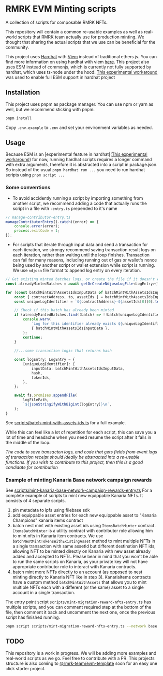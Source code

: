 # RMRK EVM Minting scripts

A collection of scripts for composable RMRK NFTs.

This repository will contain a common re-usable examples as well as real-world scripts that RMRK team actually use for
production minting. We thought that sharing the actual scripts that we use can be beneficial for the community.

This project uses [Hardhat](https://hardhat.org/) with [Viem](https://viem.sh/) instead of traditional ethers.js. You
can find more information on using hardhat with
viem [here](https://hardhat.org/hardhat-runner/docs/advanced/using-viem.html).
This project also uses ESM instead of commonjs, which is currently not fully supported by hardhat, which uses ts-node
under the
hood. [This experimental workaround](https://github.com/NomicFoundation/hardhat/issues/3385#issuecomment-1841380253) was
used to enable full ESM support in hardhat project

## Installation

This project uses pnpm as package manager. You can use npm or yarn as well, but we recommend sticking with pnpm.

```bash
pnpm install
```

Copy `.env.example` to `.env` and set your environment variables as needed.

## Usage

Because ESM is
an [experimental feature in hardhat]([This experimental workaround](https://github.com/NomicFoundation/hardhat/issues/3385#issuecomment-1841380253))
for now, running hardhat scripts requires a longer command with extra arguments, therefore it is abstracted into a
script in package.json. So instead of the usual `pnpm hardhat run ...` you need to run hardhat scripts
using `pnpm script ...`

### Some conventions

- To avoid accidently running a script by importing something from another script, we recommend adding a code that actually runs the script in a file with `-entry.ts` prepended to it's name

```typescript
// manage-contributor-entry.ts
manageContributorEntry().catch((error) => {
    console.error(error);
    process.exitCode = 1;
});
```

- For scripts that iterate through input data and send a transaction for each iteration, we strongy recommend saving transaction result logs on each iteration, rather than waiting until the loop finishes. Transaction can fail for many reasons, including running out of gas or wallet's nonce being used by another script or wallet extension while script is running. We use `ndjosn` file format to append log entry on every iteration.

```typescript
// Get existing minted batches logs, or create the file if it doesn't exist
const alreadyMintedBatches = await getOrCreateNdjosnLogFile<LogEntry>(logFilePath);

for (const batchMintWithAssetsIdsInputData of batchMintWithAssetsIdsInputDataArray) {
    const { contractAddress, to, assetIds } = batchMintWithAssetsIdsInputData;
    const uniqueLogIdentifier = `${contractAddress}-${assetIds[0][0].toString()}-${assetIds[assetIds.length - 1][0].toString()}`;

    // Check if this batch has already been minted
    if (alreadyMintedBatches.find((batch) => !!batch[uniqueLogIdentifier])) {
        console.warn(
            `Log for this identifier already exists ${uniqueLogIdentifier}. Skipping`,
            { batchMintWithAssetsIdsInputData },
        );
        continue;
    }
    
    //...some transaction logic that returns hash

    const logEntry: LogEntry = {
        [uniqueLogIdentifier]: {
            inputData: batchMintWithAssetsIdsInputData,
            hash,
            tokenIds,
        },
    };

    await fs.promises.appendFile(
        logFilePath,
        `${jsonStringifyWithBigint(logEntry)}\n`,
    );
}
```

See [scripts/batch-mint-with-assets-ids.ts](scripts/batch-mint-with-assets-ids.ts) for a full example.

While this can feel like a lot of repetition for each script, this can save you a lot of time and headache when you need resume the script after it fails in the middle of the loop.

*The code to save transacton logs, and code that gets fields from event logs of transaction receipt should ideally be abstracted into a re-usable functions. If you wish to contribute to this project, then this is a good candidate for contribution*

### Example of minting Kanaria Base network campaign rewards

See [scripts/mint-kanaria-base-network-campaign-rewards-entry.ts](scripts/mint-kanaria-base-network-campaign-rewards-entry.ts) For a complete example of scripts to mint new equippable Kanaria NFTs. It consists of 4 separate scripts.
1. pin metadata to ipfs using filebase sdk
2. add equippable asset entries for each new equippable asset to "Kanaria Champions" kanaria items contract
3. batch nest mint with existing asset ids using `ItemsBatchMinter` contract. `ItemsBatchMinter` is a utility contract with contributor role allowing him to mint nfts in Kanaria item contracts. We use `batchNestMintTokensWithExistingAsset` method to mint multiple NFTs in a single transaction with same assetId but different destination NFT ids, allowing NFT to be minted directly on Kanaria with new asset already added and accepted to NFTs. Please bear in mind that you won't be able to run the same scripts on Kanaria, as your private key will not have appropriate contributor role to interact with Kanaria contracts.
4. batch mint more NFTs directly to an account (as opposed to nest minting directly to Kanaria NFT like in step 3). KanariaItems contracts have a custom method `batchMintWithAssets` that allows you to mint multiple NFTs each with a different (or the same) asset to a single account in a single transaction.

The entry point script `scripts/mint-migration-reward-nfts-entry.ts` has multiple scripts, and you can comment required step at the bottom of the file, then comment it back and uncomment the next one, once the previous script has finished running.

```bash
pnpm script scripts/mint-migration-reward-nfts-entry.ts --network base
```

## TODO

This repository is a work in progress. We will be adding more examples and real-world scripts as we go. Feel free to contribute with a PR. This projects structure is also coming to [@rmrk-team/evm-template](https://github.com/rmrk-team/evm-template) soon for an easy one click starter project.

